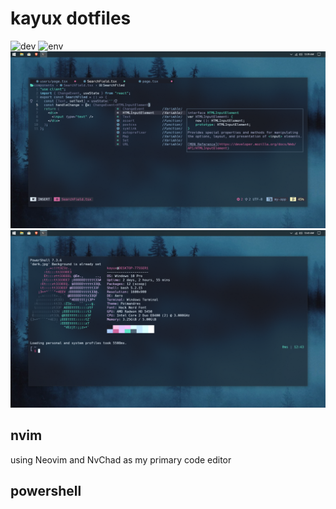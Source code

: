 # kayux dotfiles

![dev](./images/windev) ![env](./images/winenv) ![i](./images/coding.PNG)
![fdsa](./images/winenvr.PNG)

## nvim

using Neovim and NvChad as my primary code editor

## powershell
